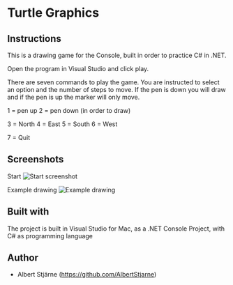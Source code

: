 # Turtle Graphics

## Instructions
This is a drawing game for the Console, built in order to practice C# in .NET.

Open the program in Visual Studio and click play.

There are seven commands to play the game. You are instructed to select an option and the number of steps to move. If the pen is down you will draw and if the pen is up the marker will only move.

1 = pen up
2 = pen down (in order to draw)

3 = North
4 = East
5 = South
6 = West

7 = Quit

## Screenshots
Start
![Start screenshot](/Turtle-Graphics-start.png)

Example drawing
![Example drawing](/Turtle-Graphics-drawing.png)

## Built with
The project is built in Visual Studio for Mac, as a .NET Console Project, with C# as programming language


## Author
* Albert Stjärne (https://github.com/AlbertStjarne)